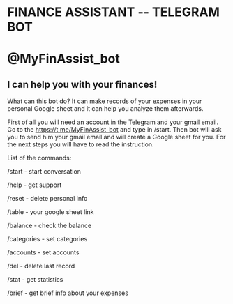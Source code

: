 # FINANCE ASSISTANT -- TELEGRAM BOT 
# @MyFinAssist_bot
## I can help you with your finances!

What can this bot do? It can make records of your expenses in your personal Google sheet and it can help you analyze them afterwards.

First of all you will need an account in the Telegram and your gmail email. Go to the https://t.me/MyFinAssist_bot and type in /start. Then bot will ask you to send him your gmail email and will create a Google sheet for you. For the next steps you will have to read the instruction.

List of the commands:

  /start - start conversation 
  
  /help - get support 
  
  /reset - delete personal info
  
  /table - your google sheet link
  
  /balance - check the balance
  
  /categories - set categories 
  
  /accounts - set accounts
  
  /del - delete last record
  
  /stat - get statistics
  
  /brief - get brief info about your expenses
  
